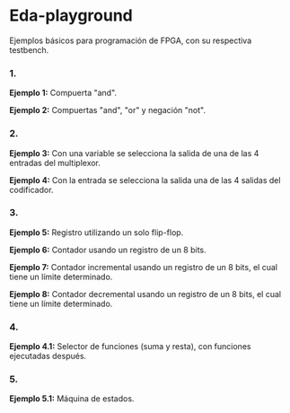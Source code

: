 # Eda-playground
Ejemplos básicos para programación de FPGA, con su respectiva testbench.

### 1. 
**Ejemplo 1:** Compuerta "and".

**Ejemplo 2:** Compuertas "and", "or" y negación "not".

### 2. 
**Ejemplo 3:** Con una variable se selecciona la salida de una de las 4 entradas del multiplexor.

**Ejemplo 4:** Con la entrada se selecciona la salida una de las 4 salidas del codificador.

### 3. 
**Ejemplo 5:** Registro utilizando un solo flip-flop.

**Ejemplo 6:** Contador usando un registro de un 8 bits.

**Ejemplo 7:** Contador incremental usando un registro de un 8 bits, el cual tiene un límite determinado.

**Ejemplo 8:** Contador decremental usando un registro de un 8 bits, el cual tiene un límite determinado.

### 4. 
**Ejemplo 4.1:** Selector de funciones (suma y resta), con funciones ejecutadas después.

### 5. 
**Ejemplo 5.1:** Máquina de estados.
